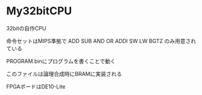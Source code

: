 # My32bitCPU
32bitの自作CPU

命令セットはMIPS準拠で
ADD
SUB
AND
OR
ADDI
SW
LW
BGTZ
のみ用意されている

PROGRAM.binにプログラムを書くことで動く


このファイルは論理合成時にBRAMに実装される


FPGAボードはDE10-Lite
